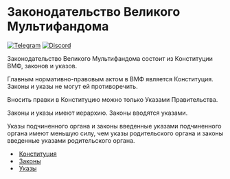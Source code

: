 # Законодательство Великого Мультифандома
[![Telegram](https://telegram.org/favicon.ico)](https://t.me/GreatMultifandom)
[![Discord](http://dka575ofm4ao0.cloudfront.net/pages-favicon_logos/original/15011/KDB2yL0DSIusVBM50jZw)](https://discord.gg/FmyjNCs)

Законодательство Великого Мультифандома состоит из Конституции ВМФ, законов и указов.

Главным нормативно-правовым актом в ВМФ является Конституция. Законы и указы не могут ей противоречить.

Вносить правки в Конституцию можно только Указами Правительства.

Законы и указы имеют иерархию. Законы вводятся указами.

Указы подчиненного органа и законы введенные указами подчиненного органа имеют меньшую силу, чем указы родительского органа и законы введенные указами родительского органа.

- ![]() [Конституция](/Конституция)
- ![]() [Законы](/Законы)
- ![]() [Указы](/Указы)
